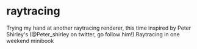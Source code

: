 # raytracing
Trying my hand at another raytracing renderer, this time inspired by Peter Shirley's (@Peter_shirley on twitter, go follow him!) Raytracing in one weekend minibook
